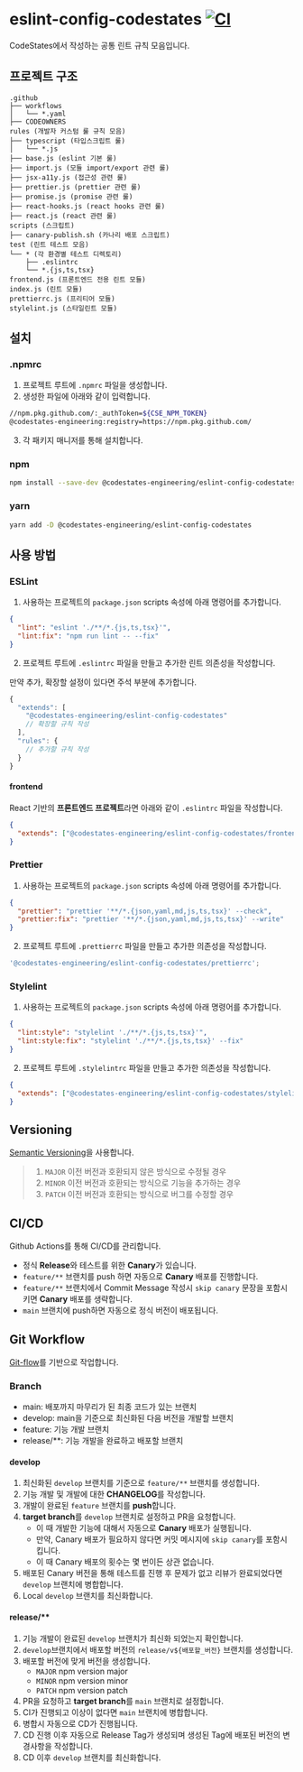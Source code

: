 # eslint-config-codestates [![CI][ci-image]][ci-url]

[ci-image]: https://github.com/CodeStates-Engineering/eslint-config-codestates/actions/workflows/ci.yaml/badge.svg
[ci-url]: https://github.com/CodeStates-Engineering/eslint-config-codestates/actions/workflows/ci.yaml

CodeStates에서 작성하는 공통 린트 규칙 모음입니다.

## 프로젝트 구조

```
.github
├── workflows
│   └── *.yaml
├── CODEOWNERS
rules (개발자 커스텀 룰 규칙 모음)
├── typescript (타입스크립트 룰)
│   └── *.js
├── base.js (eslint 기본 룰)
├── import.js (모듈 import/export 관련 룰)
├── jsx-a11y.js (접근성 관련 룰)
├── prettier.js (prettier 관련 룰)
├── promise.js (promise 관련 룰)
├── react-hooks.js (react hooks 관련 룰)
├── react.js (react 관련 룰)
scripts (스크립트)
├── canary-publish.sh (카나리 배포 스크립트)
test (린트 테스트 모음)
└── * (각 환경별 테스트 디렉토리)
    ├── .eslintrc
    └── *.{js,ts,tsx}
frontend.js (프론트엔드 전용 린트 모듈)
index.js (린트 모듈)
prettierrc.js (프리티어 모듈)
stylelint.js (스타일린트 모듈)
```

## 설치

### .npmrc

1. 프로젝트 루트에 `.npmrc` 파일을 생성합니다.
2. 생성한 파일에 아래와 같이 입력합니다.

```bash
//npm.pkg.github.com/:_authToken=${CSE_NPM_TOKEN}
@codestates-engineering:registry=https://npm.pkg.github.com/
```

3. 각 패키지 매니저를 통해 설치합니다.

### npm

```bash
npm install --save-dev @codestates-engineering/eslint-config-codestates
```

### yarn

```bash
yarn add -D @codestates-engineering/eslint-config-codestates
```

## 사용 방법

### ESLint

1. 사용하는 프로젝트의 `package.json` scripts 속성에 아래 명령어를 추가합니다.

```json
{
  "lint": "eslint './**/*.{js,ts,tsx}'",
  "lint:fix": "npm run lint -- --fix"
}
```

2. 프로젝트 루트에 `.eslintrc` 파일을 만들고 추가한 린트 의존성을 작성합니다.

만약 추가, 확장할 설정이 있다면 주석 부분에 추가합니다.

```js
{
  "extends": [
    "@codestates-engineering/eslint-config-codestates"
    // 확장할 규칙 작성
  ],
  "rules": {
    // 추가할 규칙 작성
  }
}
```

#### frontend

React 기반의 **프론트엔드 프로젝트**라면 아래와 같이 `.eslintrc` 파일을 작성합니다.

```json
{
  "extends": ["@codestates-engineering/eslint-config-codestates/frontend"]
}
```

### Prettier

1. 사용하는 프로젝트의 `package.json` scripts 속성에 아래 명령어를 추가합니다.

```json
{
  "prettier": "prettier '**/*.{json,yaml,md,js,ts,tsx}' --check",
  "prettier:fix": "prettier '**/*.{json,yaml,md,js,ts,tsx}' --write"
}
```

2. 프로젝트 루트에 `.prettierrc` 파일을 만들고 추가한 의존성을 작성합니다.

```js
'@codestates-engineering/eslint-config-codestates/prettierrc';
```

### Stylelint

1. 사용하는 프로젝트의 `package.json` scripts 속성에 아래 명령어를 추가합니다.

```json
{
  "lint:style": "stylelint './**/*.{js,ts,tsx}'",
  "lint:style:fix": "stylelint './**/*.{js,ts,tsx}' --fix"
}
```

2. 프로젝트 루트에 `.stylelintrc` 파일을 만들고 추가한 의존성을 작성합니다.

```json
{
  "extends": ["@codestates-engineering/eslint-config-codestates/stylelint"]
}
```

## Versioning

[Semantic Versioning](https://semver.org/)을 사용합니다.

> 1. `MAJOR` 이전 버전과 호환되지 않은 방식으로 수정될 경우
> 2. `MINOR` 이전 버전과 호환되는 방식으로 기능을 추가하는 경우
> 3. `PATCH` 이전 버전과 호환되는 방식으로 버그를 수정할 경우

## CI/CD

Github Actions를 통해 CI/CD를 관리합니다.

- 정식 **Release**와 테스트를 위한 **Canary**가 있습니다.
- `feature/**` 브랜치를 push 하면 자동으로 **Canary** 배포를 진행합니다.
- `feature/**` 브랜치에서 Commit Message 작성시 `skip canary` 문장을 포함시키면 **Canary** 배포를 생략합니다.
- `main` 브랜치에 push하면 자동으로 정식 버전이 배포됩니다.

## Git Workflow

[Git-flow](https://techblog.woowahan.com/2553/)를 기반으로 작업합니다.

### Branch

- main: 배포까지 마무리가 된 최종 코드가 있는 브랜치
- develop: main을 기준으로 최신화된 다음 버전을 개발할 브랜치
- feature: 기능 개발 브랜치
- release/\*\*: 기능 개발을 완료하고 배포할 브랜치

#### develop

1. 최신화된 `develop` 브랜치를 기준으로 `feature/**` 브랜치를 생성합니다.
2. 기능 개발 및 개발에 대한 **CHANGELOG**를 작성합니다.
3. 개발이 완료된 `feature` 브랜치를 **push**합니다.
4. **target branch**를 `develop` 브랜치로 설정하고 PR을 요청합니다.
   - 이 때 개발한 기능에 대해서 자동으로 **Canary** 배포가 실행됩니다.
   - 만약, Canary 배포가 필요하지 않다면 커밋 메시지에 `skip canary`를 포함시킵니다.
   - 이 때 Canary 배포의 횟수는 몇 번이든 상관 없습니다.
5. 배포된 Canary 버전을 통해 테스트를 진행 후 문제가 없고 리뷰가 완료되었다면 `develop` 브랜치에 병합합니다.
6. Local `develop` 브랜치를 최신화합니다.

#### release/\*\*

1. 기능 개발이 완료된 `develop` 브랜치가 최신화 되었는지 확인합니다.
2. `develop`브랜치에서 배포할 버전의 `release/v${배포할_버전}` 브랜치를 생성합니다.
3. 배포할 버전에 맞게 버전을 생성합니다.
   - `MAJOR` npm version major
   - `MINOR` npm version minor
   - `PATCH` npm version patch
4. PR을 요청하고 **target branch**를 `main` 브랜치로 설정합니다.
5. CI가 진행되고 이상이 없다면 `main` 브랜치에 병합합니다.
6. 병합시 자동으로 CD가 진행됩니다.
7. CD 진행 이후 자동으로 Release Tag가 생성되며 생성된 Tag에 배포된 버전의 변경사항을 작성합니다.
8. CD 이후 `develop` 브랜치를 최신화합니다.
